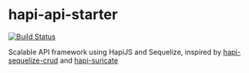 # hapi-api-starter

[![Build Status](https://travis-ci.org/labibramadhan/hapi-api-starter.svg?branch=master)](https://travis-ci.org/labibramadhan/hapi-api-starter)

Scalable API framework using HapiJS and Sequelize, inspired by [hapi-sequelize-crud](https://github.com/mdibaiee/hapi-sequelize-crud) and [hapi-suricate](https://github.com/viniciusbo/hapi-suricate)
